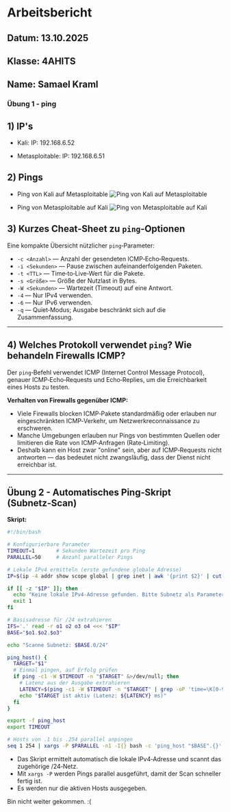 # Arbeitsbericht
## Datum: 13.10.2025
## Klasse: 4AHITS
## Name: Samael Kraml

### Übung 1 - ping

## 1) IP's

- Kali:
IP: 192.168.6.52

- Metasploitable:
IP: 192.168.6.51

## 2) Pings

- Ping von Kali auf Metasploitable
![Ping von Kali auf Metasploitable](https://mccrazyrob24.github.io/4AHITS_ITSE_Kraml/Bilder/Screenshot1.png)

- Ping von Metasploitable auf Kali
![Ping von Metasploitable auf Kali](https://mccrazyrob24.github.io/4AHITS_ITSE_Kraml/Bilder/Screenshot2.png)

## 3) Kurzes Cheat‑Sheet zu `ping`‑Optionen

Eine kompakte Übersicht nützlicher `ping`‑Parameter:

* `-c <Anzahl>` — Anzahl der gesendeten ICMP‑Echo‑Requests.
* `-i <Sekunden>` — Pause zwischen aufeinanderfolgenden Paketen.
* `-t <TTL>` — Time‑to‑Live‑Wert für die Pakete.
* `-s <Größe>` — Größe der Nutzlast in Bytes.
* `-W <Sekunden>` — Wartezeit (Timeout) auf eine Antwort.
* `-4` — Nur IPv4 verwenden.
* `-6` — Nur IPv6 verwenden.
* `-q` — Quiet‑Modus; Ausgabe beschränkt sich auf die Zusammenfassung.

---

## 4) Welches Protokoll verwendet `ping`? Wie behandeln Firewalls ICMP?

Der `ping`‑Befehl verwendet ICMP (Internet Control Message Protocol), genauer ICMP‑Echo‑Requests und Echo‑Replies, um die Erreichbarkeit eines Hosts zu testen.

**Verhalten von Firewalls gegenüber ICMP:**

* Viele Firewalls blocken ICMP‑Pakete standardmäßig oder erlauben nur eingeschränkten ICMP‑Verkehr, um Netzwerkreconnaissance zu erschweren.
* Manche Umgebungen erlauben nur Pings von bestimmten Quellen oder limitieren die Rate von ICMP‑Anfragen (Rate‑Limiting).
* Deshalb kann ein Host zwar "online" sein, aber auf ICMP‑Requests nicht antworten — das bedeutet nicht zwangsläufig, dass der Dienst nicht erreichbar ist.

---

## Übung 2 - Automatisches Ping‑Skript (Subnetz‑Scan)

**Skript:**

```sh
#!/bin/bash

# Konfigurierbare Parameter
TIMEOUT=1       # Sekunden Wartezeit pro Ping
PARALLEL=50     # Anzahl paralleler Pings

# Lokale IPv4 ermitteln (erste gefundene globale Adresse)
IP=$(ip -4 addr show scope global | grep inet | awk '{print $2}' | cut -d/ -f1 | head -n1)

if [[ -z "$IP" ]]; then
  echo "Keine lokale IPv4‑Adresse gefunden. Bitte Subnetz als Parameter angeben."
  exit 1
fi

# Basisadresse für /24 extrahieren
IFS='.' read -r o1 o2 o3 o4 <<< "$IP"
BASE="$o1.$o2.$o3"

echo "Scanne Subnetz: $BASE.0/24"

ping_host() {
  TARGET="$1"
  # Einmal pingen, auf Erfolg prüfen
  if ping -c1 -W $TIMEOUT -n "$TARGET" &>/dev/null; then
    # Latenz aus der Ausgabe extrahieren
    LATENCY=$(ping -c1 -W $TIMEOUT -n "$TARGET" | grep -oP 'time=\K[0-9\.]+')
    echo "$TARGET ist aktiv (Latenz: ${LATENCY} ms)"
  fi
}

export -f ping_host
export TIMEOUT

# Hosts von .1 bis .254 parallel anpingen
seq 1 254 | xargs -P $PARALLEL -n1 -I{} bash -c 'ping_host "$BASE".{}'
```

* Das Skript ermittelt automatisch die lokale IPv4‑Adresse und scannt das zugehörige /24‑Netz.
* Mit `xargs -P` werden Pings parallel ausgeführt, damit der Scan schneller fertig ist.
* Es werden nur die aktiven Hosts ausgegeben.

Bin nicht weiter gekommen. :(
